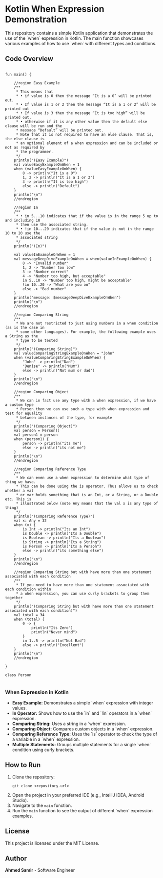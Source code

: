 <body>

<h1>Kotlin When Expression Demonstration</h1>

<p>This repository contains a simple Kotlin application that demonstrates the use of the `when` expression in Kotlin. The main function showcases various examples of how to use `when` with different types and conditions.</p>

<h2>Code Overview</h2>

<pre>
<code>
fun main() {

    //region Easy Example
    /**
     * This means that
     * • if value is 0 then the message “It is a 0” will be printed out.
     * • If value is 1 or 2 then the message “It is a 1 or 2” will be printed out
     * • If value is 3 then the message “It is too high” will be printed out.
     * • otherwise if it is any other value then the default else clause will be run and the
     * message “Default” will be printed out.
     * Note that it is not required to have an else clause. That is, the else clause is
     * an optional element of a when expression and can be included or not as required by
     * the programmer.
     */
    println("(Easy Example)")
    val valueEasyExampleOnWhen = 1
    when (valueEasyExampleOnWhen) {
        0 -> println("It is a 0")
        1, 2 -> println("It is a 1 or 2")
        3 -> println("It is too high")
        else -> println("Default")
    }
    println("\n")
    //endregion

    //region In
    /**
     * • in 5...10 indicates that if the value is in the range 5 up to and including 10
     * then use the associated string.
     * • !in 10...20 indicates that if the value is not in the range 10 to 20 use the
     * associated string
     */
    println("(In)")

    val valueInExampleOnWhen = 1
    val messageDeepDiveExampleOnWhen = when(valueInExampleOnWhen) {
        0 -> "Invalid number"
        1, 2 -> "Number too low"
        3 -> "Number correct"
        4 -> "Number too high, but acceptable"
        in 5..10 -> "Number too high, might be acceptable"
        !in 10..20 -> "What are you on"
        else -> "Bad number"
    }
    println("message: $messageDeepDiveExampleOnWhen")
    println("\n")
    //endregion

    //region Comparing String
    /**
     * We are not restricted to just using numbers in a when condition (as is the case in
     * some other languages). For example, the following example uses a String as the
     * type to be tested
     */
    println("(Comparing String)")
    val valueComparingStringExampleOnWhen = "John"
    when (valueComparingStringExampleOnWhen) {
        "John" -> println("Dad")
        "Denise" -> println("Mum")
        else -> println("Not mum or dad")
    }
    println("\n")
    //endregion

    //region Comparing Object
    /**
     * We can in fact use any type with a when expression, if we have a custom type
     * Person then we can use such a type with when expression and test for equality
     * between instances of the type, for example
     */
    println("(Comparing Object)")
    val person = Person()
    val person1 = person
    when (person1) {
        person -> println("its me")
        else -> println("its not me")
    }
    println("\n")
    //endregion

    //region Comparing Reference Type
    /**
     * We can even use a when expression to determine what type of thing we have.
     * This can be done using the is operator. Thus allows us to check whether a val
     * or var holds something that is an Int, or a String, or a Double etc. This is
     * illustrated below (note Any means that the val x is any type of thing)
     */
    println("(Comparing Reference Type)")
    val x: Any = 32
    when (x) {
        is Int -> println("Its an Int")
        is Double -> println("Its a Double")
        is Boolean -> println("Its a Boolean")
        is String -> println("Its a String")
        is Person -> println("Its a Person")
        else -> println("its something else")
    }
    println("\n")
    //endregion

    //region Comparing String but with have more than one statement associated with each condition
    /**
     * If you need to have more than one statement associated with each condition within
     * a when expression, you can use curly brackets to group them together
     */
    println("(Comparing String but with have more than one statement associated with each condition)")
    val total = 34
    when (total) {
        0 -> {
            println("Its Zero")
            println("Never mind")
        }
        in 1..5 -> println("Not Bad")
        else -> println("Excellent")
    }
    println("\n")
    //endregion

}

class Person
</code>
</pre>

<h3>When Expression in Kotlin</h3>

<ul>
    <li><strong>Easy Example:</strong> Demonstrates a simple `when` expression with integer values.</li>
    <li><strong>In Operator:</strong> Shows how to use the `in` and `!in` operators in a `when` expression.</li>
    <li><strong>Comparing String:</strong> Uses a string in a `when` expression.</li>
    <li><strong>Comparing Object:</strong> Compares custom objects in a `when` expression.</li>
    <li><strong>Comparing Reference Type:</strong> Uses the `is` operator to check the type of a variable in a `when` expression.</li>
    <li><strong>Multiple Statements:</strong> Groups multiple statements for a single `when` condition using curly brackets.</li>
</ul>

<h2>How to Run</h2>

<ol>
    <li>Clone the repository:
        <pre><code>git clone &lt;repository-url&gt;</code></pre>
    </li>
    <li>Open the project in your preferred IDE (e.g., IntelliJ IDEA, Android Studio).</li>
    <li>Navigate to the <code>main</code> function.</li>
    <li>Run the <code>main</code> function to see the output of different `when` expression examples.</li>
</ol>

<h2>License</h2>

<p>This project is licensed under the MIT License.</p>

<h2>Author</h2>

<p><strong>Ahmed Samir</strong> - Software Engineer</p>

</body>
</html>

